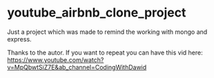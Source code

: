 # youtube_airbnb_clone_project

Just a project which was made to remind the working with mongo and express.

Thanks to the autor.
If you want to repeat you can have this vid here:
https://www.youtube.com/watch?v=MpQbwtSiZ7E&ab_channel=CodingWithDawid